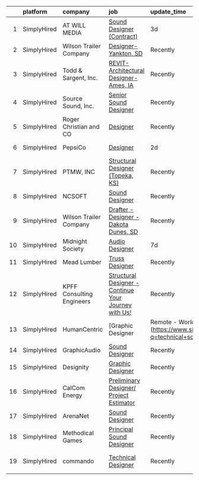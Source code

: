 

|    | platform    | company                   | job                                                                                                                                                                       | update_time   | location             |
|---:|:------------|:--------------------------|:--------------------------------------------------------------------------------------------------------------------------------------------------------------------------|:--------------|:---------------------|
|  1 | SimplyHired | AT WILL MEDIA             | [Sound Designer (Contract)](https://www.simplyhired.com/job/A8J3OHbNiyMLbVFnIUfy0ozJJiTZfcE14SmK3bIR7bWPApEHFt1A1g?q=technical+sound+designer)                            | 3d            | Remote               |
|  2 | SimplyHired | Wilson Trailer Company    | [Designer-Yankton, SD](https://www.simplyhired.com/job/8nzhM58O3RWjWCahkODKWJTuxYv7O5e8Hgs9OqYWhWXmcYeinoLabA?q=technical+sound+designer)                                 | Recently      | Yankton, SD          |
|  3 | SimplyHired | Todd & Sargent, Inc.      | [REVIT-Architectural Designer-Ames, IA](https://www.simplyhired.com/job/tnp-67pdzFch_ZO8wHgrnRdyNDdz5UFAVlAhX2vhqV1Ism5DY8b1qQ?q=technical+sound+designer)                | Recently      | Ames, IA             |
|  4 | SimplyHired | Source Sound, Inc.        | [Senior Sound Designer](https://www.simplyhired.com/job/mw3datBFZnSnzm3SFniNFlYC60OHbjYX1kgvM61bk-lO-0QBaaabnQ?q=technical+sound+designer)                                | Recently      | Remote               |
|  5 | SimplyHired | Roger Christian and CO    | [Designer](https://www.simplyhired.com/job/dRep3DFvH08MG9lUJr2fkuQSnEZZkPI-vjBwQzzBrKk2EFBusQnuEw?q=technical+sound+designer)                                             | Recently      | San Antonio, TX      |
|  6 | SimplyHired | PepsiCo                   | [Designer](https://www.simplyhired.com/job/ay_0pV5ZHvKlOL3vmDsRPYM3r7MC8mDCzVyg3pHyJCp4dI2_YkKiFw?q=technical+sound+designer)                                             | 2d            | New York, NY         |
|  7 | SimplyHired | PTMW, INC                 | [Structural Designer (Topeka, KS)](https://www.simplyhired.com/job/qjg6EYKxW-Bj6qU2gOGXe14DQtGE7KJkAV7Npane4MdJRhxk-MOSxw?q=technical+sound+designer)                     | Recently      | Topeka, KS           |
|  8 | SimplyHired | NCSOFT                    | [Sound Designer](https://www.simplyhired.com/job/8gOhgL9xmTsycUwhWW3xiOI_irQyeWtd1QCiEmQt4XrR1wyGUEIg_w?q=technical+sound+designer)                                       | Recently      | Bellevue, WA         |
|  9 | SimplyHired | Wilson Trailer Company    | [Drafter - Designer - Dakota Dunes, SD](https://www.simplyhired.com/job/HB_-1N4xC3bKeC4ilyijGRphhSFOqz7SQDTFRn-DRHyuQoL8v1iZEw?q=technical+sound+designer)                | Recently      | Dakota Dunes, SD     |
| 10 | SimplyHired | Midnight Society          | [Audio Designer](https://www.simplyhired.com/job/nn502Lo13jLcSr2d4fnbt_i2K9Bf6y2BltTqfZgqk7LZooiHPAoyUA?q=technical+sound+designer)                                       | 7d            | Remote               |
| 11 | SimplyHired | Mead Lumber               | [Truss Designer](https://www.simplyhired.com/job/ImSt3fSjKHeU-9aWkhBSm_4J563Qyonlye6SLpiB8_TCsZxNWMjupg?q=technical+sound+designer)                                       | Recently      | Cheyenne, WY         |
| 12 | SimplyHired | KPFF Consulting Engineers | [Structural Designer - Continue Your Journey with Us!](https://www.simplyhired.com/job/Z1UlLZY-QankV4UiuLQ7_wHN0qpxT391fyK7vWhzvPnQ1Q4IEidnDg?q=technical+sound+designer) | Recently      | Louisville, KY       |
| 13 | SimplyHired | HumanCentric              | [Graphic Designer | Remote - Worldwide](https://www.simplyhired.com/job/HUyhzK2NPfgzVQx2QRvO4gce4ElxVtnW4ohjzXoBDPERV53EYYQ6Pw?q=technical+sound+designer)                | Recently      | Remote               |
| 14 | SimplyHired | GraphicAudio              | [Sound Designer](https://www.simplyhired.com/job/Ft833UrdPnchfefehudvRLsQ8BbX9qkOnOcL12NRM-HDcvEucjcIqg?q=technical+sound+designer)                                       | Recently      | Remote +1 location   |
| 15 | SimplyHired | Designity                 | [Graphic Designer](https://www.simplyhired.com/job/QT11XHS-OOB7K0NIar8MiuEwKmeHM5r021gaKIpaqpkw4NuyMXXr-w?q=technical+sound+designer)                                     | Recently      | Remote               |
| 16 | SimplyHired | CalCom Energy             | [Preliminary Designer/ Project Estimator](https://www.simplyhired.com/job/aJowns8Ln9qdvYZWYqyCjfwxCgdFh8KrWAHqEErQDxbHDjidM3cxOw?q=technical+sound+designer)              | Recently      | Durango, CO          |
| 17 | SimplyHired | ArenaNet                  | [Sound Designer](https://www.simplyhired.com/job/rThG5IY9IzWMAoan9hcJnI7UxDCG6Ihg__kK3_DSy7e3u3DOyW-XHQ?q=technical+sound+designer)                                       | Recently      | Bellevue, WA         |
| 18 | SimplyHired | Methodical Games          | [Principal Sound Designer](https://www.simplyhired.com/job/3GmHS-jL6M3UfOfeJeF_KLnGnqM93PtkN12upjvwuFzSgvjZkRb9XA?q=technical+sound+designer)                             | Recently      | North Carolina       |
| 19 | SimplyHired | commando                  | [Technical Designer](https://www.simplyhired.com/job/51kjM_X2Joa2UeqZYZubaOo3Z4hdTvxhA_jcIgjlcQs1zII5KGddug?q=technical+sound+designer)                                   | Recently      | South Burlington, VT |